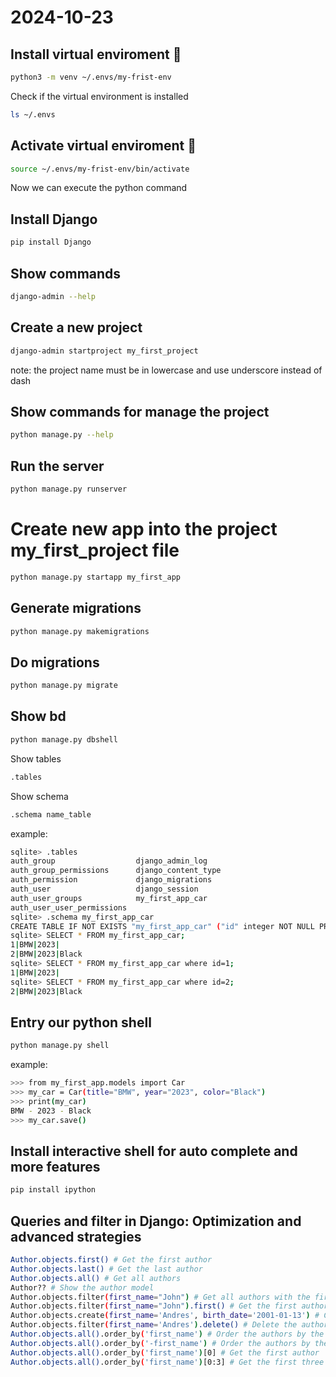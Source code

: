 # 2024-10-23

## Install virtual enviroment 🤯
```bash
python3 -m venv ~/.envs/my-frist-env
```
Check if the virtual environment is installed
```bash
ls ~/.envs
```
## Activate virtual enviroment 🤯
```bash
source ~/.envs/my-frist-env/bin/activate
```
Now we can execute the python command
## Install Django
```bash
pip install Django
```
## Show commands
```bash
django-admin --help
```
## Create a new project
```bash
django-admin startproject my_first_project
```
note: the project name must be in lowercase and use underscore instead of dash
## Show commands for manage the project
```bash
python manage.py --help
```
## Run the server
```bash
python manage.py runserver
```
# Create new app into the project my_first_project file
```bash
python manage.py startapp my_first_app
```
## Generate migrations
```bash
python manage.py makemigrations
```
## Do migrations
```bash
python manage.py migrate
```
## Show bd
```bash
python manage.py dbshell
```
Show tables
```bash
.tables
```
Show schema
```bash
.schema name_table
```
example:
```bash
sqlite> .tables
auth_group                  django_admin_log          
auth_group_permissions      django_content_type       
auth_permission             django_migrations         
auth_user                   django_session            
auth_user_groups            my_first_app_car          
auth_user_user_permissions
sqlite> .schema my_first_app_car 
CREATE TABLE IF NOT EXISTS "my_first_app_car" ("id" integer NOT NULL PRIMARY KEY AUTOINCREMENT, "title" text NOT NULL, "year" text NULL, "color" text NULL);
sqlite> SELECT * FROM my_first_app_car;
1|BMW|2023|
2|BMW|2023|Black
sqlite> SELECT * FROM my_first_app_car where id=1;
1|BMW|2023|
sqlite> SELECT * FROM my_first_app_car where id=2;
2|BMW|2023|Black
```
## Entry our python shell
```bash
python manage.py shell
```
example:
```bash
>>> from my_first_app.models import Car
>>> my_car = Car(title="BMW", year="2023", color="Black")
>>> print(my_car)
BMW - 2023 - Black
>>> my_car.save()
```
## Install interactive shell for auto complete and more features
```bash
pip install ipython
```
## Queries and filter in Django: Optimization and advanced strategies
```bash
Author.objects.first() # Get the first author
Author.objects.last() # Get the last author
Author.objects.all() # Get all authors
Author?? # Show the author model
Author.objects.filter(first_name="John") # Get all authors with the first name "John"
Author.objects.filter(first_name="John").first() # Get the first author with the first name "John"
Author.objects.create(first_name='Andres', birth_date='2001-01-13') # Create a new author
Author.objects.filter(first_name='Andres').delete() # Delete the author with the first name "Andres"
Author.objects.all().order_by('first_name') # Order the authors by the first name
Author.objects.all().order_by('-first_name') # Order the authors by the first name in descending order
Author.objects.all().order_by('first_name')[0] # Get the first author
Author.objects.all().order_by('first_name')[0:3] # Get the first three authors
```
